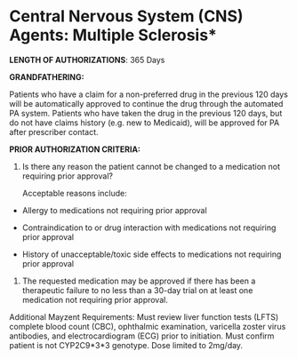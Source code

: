 # Central Nervous System (CNS) Agents: Multiple Sclerosis\*

**LENGTH OF AUTHORIZATIONS**: 365 Days

**GRANDFATHERING:**

Patients who have a claim for a non-preferred drug in the previous 120 days will be automatically approved to continue the drug through the automated PA system. Patients who have taken the drug in the previous 120 days, but do not have claims history (e.g. new to Medicaid), will be approved for PA after prescriber contact.

**PRIOR AUTHORIZATION CRITERIA:**

1.  Is there any reason the patient cannot be changed to a medication not requiring prior approval?

    Acceptable reasons include:

- Allergy to medications not requiring prior approval

- Contraindication to or drug interaction with medications not requiring prior approval

- History of unacceptable/toxic side effects to medications not requiring prior approval

1.  The requested medication may be approved if there has been a therapeutic failure to no less than a 30-day trial on at least one medication not requiring prior approval.

Additional Mayzent Requirements: Must review liver function tests (LFTS) complete blood count (CBC), ophthalmic examination, varicella zoster virus antibodies, and electrocardiogram (ECG) prior to initiation. Must confirm patient is not CYP2C9\*3\*3 genotype. Dose limited to 2mg/day.
